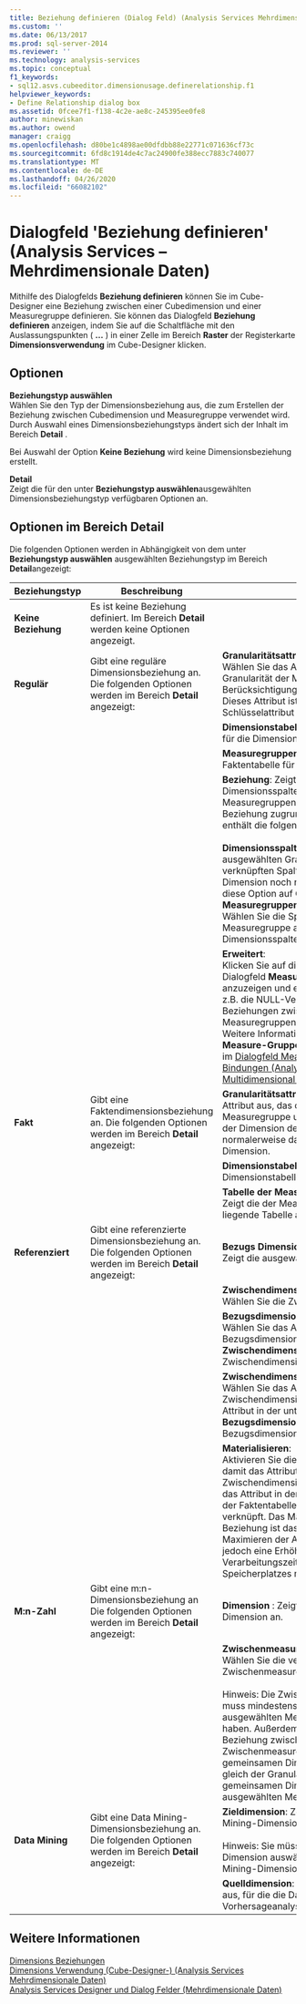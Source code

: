 ```yaml
---
title: Beziehung definieren (Dialog Feld) (Analysis Services Mehrdimensionale Daten) | Microsoft-Dokumentation
ms.custom: ''
ms.date: 06/13/2017
ms.prod: sql-server-2014
ms.reviewer: ''
ms.technology: analysis-services
ms.topic: conceptual
f1_keywords:
- sql12.asvs.cubeeditor.dimensionusage.definerelationship.f1
helpviewer_keywords:
- Define Relationship dialog box
ms.assetid: 0fcee7f1-f138-4c2e-ae8c-245395ee0fe8
author: minewiskan
ms.author: owend
manager: craigg
ms.openlocfilehash: d80be1c4898ae00dfdbb88e22771c071636cf73c
ms.sourcegitcommit: 6fd8c1914de4c7ac24900fe388ecc7883c740077
ms.translationtype: MT
ms.contentlocale: de-DE
ms.lasthandoff: 04/26/2020
ms.locfileid: "66082102"
---
```

# <a name="define-relationship-dialog-box-analysis-services---multidimensional-data"></a>Dialogfeld 'Beziehung definieren' (Analysis Services – Mehrdimensionale Daten)
  Mithilfe des Dialogfelds **Beziehung definieren** können Sie im Cube-Designer eine Beziehung zwischen einer Cubedimension und einer Measuregruppe definieren. Sie können das Dialogfeld **Beziehung definieren** anzeigen, indem Sie auf die Schaltfläche mit den Auslassungspunkten ( **...** ) in einer Zelle im Bereich **Raster** der Registerkarte **Dimensionsverwendung** im Cube-Designer klicken.  
  
## <a name="options"></a>Optionen  
 **Beziehungstyp auswählen**  
 Wählen Sie den Typ der Dimensionsbeziehung aus, die zum Erstellen der Beziehung zwischen Cubedimension und Measuregruppe verwendet wird. Durch Auswahl eines Dimensionsbeziehungstyps ändert sich der Inhalt im Bereich **Detail** .  
  
 Bei Auswahl der Option **Keine Beziehung** wird keine Dimensionsbeziehung erstellt.  
  
 **Detail**  
 Zeigt die für den unter **Beziehungstyp auswählen**ausgewählten Dimensionsbeziehungstyp verfügbaren Optionen an.  
  
## <a name="detail-pane-options"></a>Optionen im Bereich Detail  
 Die folgenden Optionen werden in Abhängigkeit von dem unter **Beziehungstyp auswählen** ausgewählten Beziehungstyp im Bereich **Detail**angezeigt:  
  
|Beziehungstyp|Beschreibung|Option|  
|-----------------------|-----------------|------------|  
|**Keine Beziehung**|Es ist keine Beziehung definiert. Im Bereich **Detail** werden keine Optionen angezeigt.||  
|**Regulär**|Gibt eine reguläre Dimensionsbeziehung an. Die folgenden Optionen werden im Bereich **Detail** angezeigt:|**Granularitätsattribut**: <br />                      Wählen Sie das Attribut aus, das die Granularität der Measuregruppe unter Berücksichtigung der Dimension definiert. Dieses Attribut ist normalerweise das Schlüsselattribut der Dimension.|  
|||**Dimensionstabelle**: Zeigt die Haupttabelle für die Dimension an.|  
|||**Measuregruppentabelle**: Zeigt die Faktentabelle für die Measuregruppe an.|  
|||**Beziehung**: Zeigt ein Raster aus Dimensionsspalten und Measuregruppenspalten an, die der Beziehung zugrunde liegen. Das Raster enthält die folgenden Spalten:<br /><br /> **Dimensionsspalten**: Zeigt die mit dem ausgewählten Granularitätsattribut verknüpften Spalten an. Hinweis: Wenn die Dimension noch nicht generiert wurde, ist diese Option auf **Generieren** festgelegt.<br />**Measuregruppenspalten** :<br />                              Wählen Sie die Spalten in der Measuregruppe aus, die mit den Dimensionsspalten verbunden sind.|  
|||**Erweitert**:<br />                      Klicken Sie auf diese Option, um das Dialogfeld **Measuregruppenbindungen** anzuzeigen und erweiterte Eigenschaften, z.B. die NULL-Verarbeitung, für die Beziehungen zwischen Attributen und Measuregruppenspalten zu bearbeiten. Weitere Informationen zum Dialogfeld **Measure-Gruppen Bindungen** finden Sie im [Dialogfeld Measure-Gruppen Bindungen &#40;Analysis Services-Multidimensional Data&#41;](measure-group-bindings-dialog-box-analysis-services-multidimensional-data.md).|  
|**Fakt**|Gibt eine Faktendimensionsbeziehung an. Die folgenden Optionen werden im Bereich **Detail** angezeigt:|**Granularitätsattribut**: Wählen Sie das Attribut aus, das die Granularität der Measuregruppe unter Berücksichtigung der Dimension definiert. Dieses Attribut ist normalerweise das Schlüsselattribut der Dimension.|  
|||**Dimensionstabelle**: Zeigt die primäre Dimensionstabelle an.|  
|||**Tabelle der Measure-Gruppe**: <br />                      Zeigt die der Measuregruppe zugrunde liegende Tabelle an.|  
|**Referenziert**|Gibt eine referenzierte Dimensionsbeziehung an. Die folgenden Optionen werden im Bereich **Detail** angezeigt:|**Bezugs Dimension**: <br />                      Zeigt die ausgewählte Dimension an.|  
|||**Zwischendimension**: <br />                      Wählen Sie die Zwischendimension aus.|  
|||**Bezugsdimensionsattribut**: <br />                      Wählen Sie das Attribut in der Bezugsdimension aus, das mit dem unter **Zwischendimensionsattribut**angegebenen Zwischendimensionsattribut verbunden ist.|  
|||**Zwischendimensionsattribut**: <br />                      Wählen Sie das Attribut in der Zwischendimension aus, das mit dem Attribut in der unter **Bezugsdimension**angegebenen Bezugsdimension verbunden ist.|  
|||**Materialisieren**: <br />                      Aktivieren Sie dieses Kontrollkästchen, damit das Attributelement in der Zwischendimension gespeichert wird, die das Attribut in der Bezugsdimension mit der Faktentabelle in der MOLAP-Struktur verknüpft. Das Materialisieren der Beziehung ist das Standardverhalten zum Maximieren der Abfrageleistung, bringt jedoch eine Erhöhung der Verarbeitungszeit und des erforderlichen Speicherplatzes mit sich.|  
|**M:n-Zahl**|Gibt eine m:n-Dimensionsbeziehung an Die folgenden Optionen werden im Bereich **Detail** angezeigt:|**Dimension** : Zeigt die ausgewählte Dimension an.|  
|||**Zwischenmeasuregruppe** : <br />                      Wählen Sie die verknüpfte Zwischenmeasuregruppe aus.<br /><br /> Hinweis: Die Zwischenmeasuregruppe muss mindestens eine Dimension mit der ausgewählten Measuregruppe gemein haben. Außerdem muss die Granularität der Beziehung zwischen der Zwischenmeasuregruppe und der gemeinsamen Dimension größer oder gleich der Granularität zwischen der gemeinsamen Dimension und der ausgewählten Measuregruppe sein.|  
|**Data Mining**|Gibt eine Data Mining-Dimensionsbeziehung an. Die folgenden Optionen werden im Bereich **Detail** angezeigt:|**Zieldimension**: Zeigt die ausgewählte Data Mining-Dimension an.<br /><br /> Hinweis: Sie müssen eine Data Mining-Dimension auswählen, um eine Data Mining-Dimensionsbeziehung zu erstellen.|  
|||**Quelldimension**: Wählen Sie die Dimension aus, für die die Data Mining-Dimension Vorhersageanalysen bereitstellt.|  
  
## <a name="see-also"></a>Weitere Informationen  
 [Dimensions Beziehungen](multidimensional-models-olap-logical-cube-objects/dimension-relationships.md)   
 [Dimensions Verwendung &#40;Cube-Designer-&#41; &#40;Analysis Services Mehrdimensionale Daten&#41;](dimension-usage-cube-designer-analysis-services-multidimensional-data.md)   
 [Analysis Services Designer und Dialog Felder &#40;Mehrdimensionale Daten&#41;](analysis-services-designers-and-dialog-boxes-multidimensional-data.md)  
  
  
